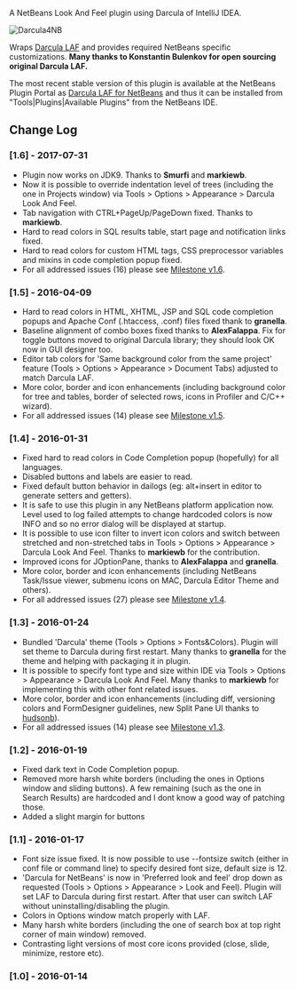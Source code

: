 A NetBeans Look And Feel plugin using Darcula of IntelliJ IDEA.

![Darcula4NB](/../screenshots/screenshots/v1.4.png?raw=true "Darcula4NB")

Wraps [Darcula LAF](https://github.com/bulenkov/Darcula) and provides required NetBeans specific customizations. **Many thanks to Konstantin Bulenkov for open sourcing original Darcula LAF.**

The most recent stable version of this plugin is available at the NetBeans Plugin Portal as [Darcula LAF for NetBeans](http://plugins.netbeans.org/plugin/62424/darcula-laf-for-netbeans) and thus it can be installed from "Tools|Plugins|Available Plugins" from the NetBeans IDE.

## Change Log

### [1.6] - 2017-07-31
 - Plugin now works on JDK9. Thanks to **Smurfi** and **markiewb**.
 - Now it is possible to override indentation level of trees (including the one in Projects window) via Tools > Options > Appearance > Darcula Look And Feel.
 - Tab navigation with CTRL+PageUp/PageDown fixed.  Thanks to **markiewb**.
 - Hard to read colors in SQL results table, start page and notification links fixed.
 - Hard to read colors for custom HTML tags, CSS preprocessor variables and mixins in code completion popup fixed.
 - For all addressed issues (16) please see [Milestone v1.6](https://github.com/Revivius/nb-darcula/issues?q=milestone%3Av1.6+is%3Aclosed).

### [1.5] - 2016-04-09
 - Hard to read colors in HTML, XHTML, JSP and SQL code completion popups and Apache Conf (.htaccess, .conf) files fixed thank to **granella**.
 - Baseline alignment of combo boxes fixed thanks to **AlexFalappa**. Fix for toggle buttons moved to original Darcula library; they should look OK now in GUI designer too.
 - Editor tab colors for 'Same background color from the same project' feature (Tools > Options > Appearance > Document Tabs) adjusted to match Darcula LAF.
 - More color, border and icon enhancements (including background color for tree and tables, border of selected rows, icons in Profiler and C/C++ wizard).
 - For all addressed issues (14) please see [Milestone v1.5](https://github.com/Revivius/nb-darcula/issues?q=milestone%3Av1.5+is%3Aclosed).

### [1.4] - 2016-01-31
 - Fixed hard to read colors in Code Completion popup (hopefully) for all languages.
 - Disabled buttons and labels are easier to read.
 - Fixed default button behavior in dailogs (eg: alt+insert in editor to generate setters and getters).
 - It is safe to use this plugin in any NetBeans platform application now. Level used to log failed attempts to change hardcoded colors is now INFO and so no error dialog will be displayed at startup.
 - It is possible to use icon filter to invert icon colors and switch between stretched and non-stretched tabs in Tools > Options > Appearance > Darcula Look And Feel.  Thanks to **markiewb** for the contribution.
 - Improved icons for JOptionPane, thanks to **AlexFalappa** and **granella**.
 - More color, border and icon enhancements (including NetBeans Task/Issue viewer, submenu icons on MAC, Darcula Editor Theme and others).
 - For all addressed issues (27) please see [Milestone v1.4](https://github.com/Revivius/nb-darcula/issues?q=milestone%3Av1.4+is%3Aclosed).

### [1.3] - 2016-01-24
 - Bundled 'Darcula' theme (Tools > Options > Fonts&Colors). Plugin will set theme to Darcula during first restart. Many thanks to **granella** for the theme and helping with packaging it in plugin.
 - It is possible to specify font type and size within IDE via Tools > Options > Appearance > Darcula Look And Feel. Many thanks to **markiewb** for implementing this with other font related issues.
 - More color, border and icon enhancements (including diff, versioning colors and FormDesigner guidelines, new Split Pane UI thanks to [hudsonb](https://github.com/bulenkov/Darcula/pull/5)).
 - For all addressed issues (14) please see [Milestone v1.3](https://github.com/Revivius/nb-darcula/issues?q=milestone%3Av1.3+is%3Aclosed).

### [1.2] - 2016-01-19
 - Fixed dark text in Code Completion popup.
 - Removed more harsh white borders (including the ones in Options window and sliding buttons). A few remaining (such as the one in Search Results) are hardcoded and I dont know a good way of patching those.
 - Added a slight margin for buttons

### [1.1] - 2016-01-17
- Font size issue fixed. It is now possible to use --fontsize switch (either in conf file or command line) to specify desired font size, default size is 12.
- 'Darcula for NetBeans' is now in 'Preferred look and feel' drop down as requested (Tools > Options > Appearance > Look and Feel). Plugin will set LAF to Darcula during first restart. After that user can switch LAF without uninstalling/disabling the plugin.
- Colors in Options window match properly with LAF.
- Many harsh white borders (including the one of search box at top right corner of main window) removed.
- Contrasting light versions of most core icons provided (close, slide, minimize, restore etc).

### [1.0] - 2016-01-14
    
